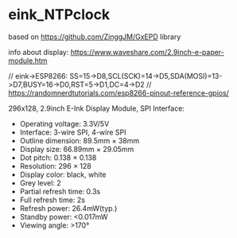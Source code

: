 # eink_NTPclock
based on https://github.com/ZinggJM/GxEPD library

info about display: https://www.waveshare.com/2.9inch-e-paper-module.htm

// eink->ESP8266: SS=15->D8,SCL(SCK)=14->D5,SDA(MOSI)=13->D7,BUSY=16->D0,RST=5->D1,DC=4->D2
// https://randomnerdtutorials.com/esp8266-pinout-reference-gpios/



296x128, 2.9inch E-Ink Display Module, SPI Interface:
- Operating voltage: 3.3V/5V
- Interface: 3-wire SPI, 4-wire SPI
- Outline dimension: 89.5mm × 38mm
- Display size: 66.89mm × 29.05mm
- Dot pitch: 0.138 × 0.138
- Resolution: 296 × 128
- Display color: black, white
- Grey level: 2 
- Partial refresh time: 0.3s
- Full refresh time: 2s
- Refresh power: 26.4mW(typ.)
- Standby power: <0.017mW
- Viewing angle: >170°


